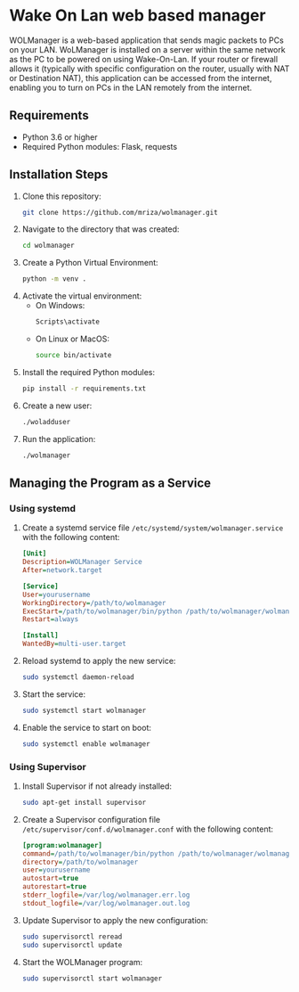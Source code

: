 # Wake On Lan web based manager

WOLManager is a web-based application that sends magic packets to PCs on your LAN. WoLManager is installed on a server within the same network as the PC to be powered on using Wake-On-Lan. If your router or firewall allows it (typically with specific configuration on the router, usually with NAT or Destination NAT), this application can be accessed from the internet, enabling you to turn on PCs in the LAN remotely from the internet.

## Requirements

- Python 3.6 or higher
- Required Python modules: Flask, requests

## Installation Steps

1. Clone this repository:
   ```sh
   git clone https://github.com/mriza/wolmanager.git
   ```
2. Navigate to the directory that was created:
   ```sh
   cd wolmanager
   ```
3. Create a Python Virtual Environment:
   ```sh
   python -m venv .
   ```
4. Activate the virtual environment:
   - On Windows:
     ```sh
     Scripts\activate
     ```
   - On Linux or MacOS:
     ```sh
     source bin/activate
     ```
5. Install the required Python modules:
   ```sh
   pip install -r requirements.txt
   ```
6. Create a new user:
   ```sh
   ./woladduser
   ```
7. Run the application:
   ```sh
   ./wolmanager
   ```

## Managing the Program as a Service

### Using systemd

1. Create a systemd service file `/etc/systemd/system/wolmanager.service` with the following content:
   ```ini
   [Unit]
   Description=WOLManager Service
   After=network.target

   [Service]
   User=yourusername
   WorkingDirectory=/path/to/wolmanager
   ExecStart=/path/to/wolmanager/bin/python /path/to/wolmanager/wolmanager.py
   Restart=always

   [Install]
   WantedBy=multi-user.target
   ```
2. Reload systemd to apply the new service:
   ```sh
   sudo systemctl daemon-reload
   ```
3. Start the service:
   ```sh
   sudo systemctl start wolmanager
   ```
4. Enable the service to start on boot:
   ```sh
   sudo systemctl enable wolmanager
   ```

### Using Supervisor

1. Install Supervisor if not already installed:
   ```sh
   sudo apt-get install supervisor
   ```
2. Create a Supervisor configuration file `/etc/supervisor/conf.d/wolmanager.conf` with the following content:
   ```ini
   [program:wolmanager]
   command=/path/to/wolmanager/bin/python /path/to/wolmanager/wolmanager.py
   directory=/path/to/wolmanager
   user=yourusername
   autostart=true
   autorestart=true
   stderr_logfile=/var/log/wolmanager.err.log
   stdout_logfile=/var/log/wolmanager.out.log
   ```
3. Update Supervisor to apply the new configuration:
   ```sh
   sudo supervisorctl reread
   sudo supervisorctl update
   ```
4. Start the WOLManager program:
   ```sh
   sudo supervisorctl start wolmanager
   ```